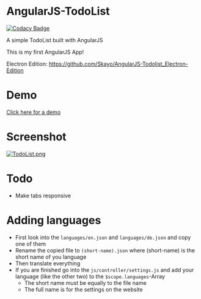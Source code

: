 # AngularJS-TodoList
[![Codacy Badge](https://api.codacy.com/project/badge/Grade/85db5afb8f0d4ae7a0a16bb1a17759aa)](https://www.codacy.com?utm_source=github.com&amp;utm_medium=referral&amp;utm_content=Skayo/AngularJS-TodoList&amp;utm_campaign=Badge_Grade)

A simple TodoList built with AngularJS

This is my first AngularJS App!

Electron Edition: https://github.com/Skayo/AngularJS-Todolist_Electron-Edition

# Demo

[Click here for a demo](https://skayo.github.io/AngularJS-TodoList/)

# Screenshot
[![TodoList.png](https://s21.postimg.org/flau7kxef/Todo_List.png)]()

# Todo
- Make tabs responsive

# Adding languages
- First look into the ``languages/en.json`` and ``languages/de.json`` and copy one of them
- Rename the copied file to ``(short-name).json`` where (short-name) is the short name of you language
- Then translate everything
- If you are finished go into the ``js/controller/settings.js`` and add your language (like the other two) to the ``$scope.languages``-Array
  - The short name must be equally to the file name
  - The full name is for the settings on the website
